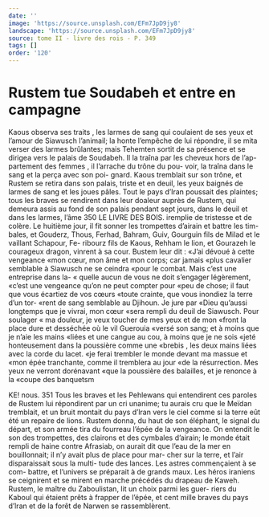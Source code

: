```yaml
---
date: ''
image: 'https://source.unsplash.com/EFm7JpD9jy8'
landscape: 'https://source.unsplash.com/EFm7JpD9jy8'
source: tome II - livre des rois - P. 349
tags: []
order: '120'
---
```


# Rustem tue Soudabeh et entre en campagne

Kaous observa ses traits , les larmes de sang qui coulaient de ses yeux et l’amour de Siawusch l’animail; la honte l’empêche de lui répondre, il se
mita verser des larmes brûlantes; mais Tehemten sortit de sa présence et se dirigea vers le palais de Soudabeh. Il la traîna par les cheveux hors de l’ap- partement des femmes , il l’arrache du trône du pou- voir, la traîna dans le sang et la perça avec son poi- gnard. Kaous tremblait sur son trône, et Rustem se retira dans son palais, triste et en deuil, les yeux baignés de larmes de sang et les joues pâles. Tout
le pays d’Iran poussait des plaintes; tous les braves
se rendirent dans leur doaleur auprès de Rustem, qui demeura assis au fond de son palais pendant sept jours, dans le deuil et dans les larmes, l’âme
350 LE LIVRE DES BOIS.
iremplie de tristesse et de colère. Le huitième jour,
il fit sonner les trompettes d’airain et battre les tim- bales, et Gouderz, Thous, Ferhad, Bahram, Guiv, Gourguin fils de Milad et le vaillant Schapour, Fe- ribourz fils de Kaous, Rehham le lion, et Gourazeh le courageux dragon, vinrent à sa cour.
Bustem leur dit : «J’ai dévoué à cette vengeance
«mon cœur, mon âme et mon corps; car jamais «plus cavalier semblable à Siawusch ne se ceindra «pour le combat. Mais c’est une entreprise dans la-
« quelle aucun de vous ne doit s’engager légèrement,
«c’est une vengeance qu’on ne peut compter pour
«peu de chose; il faut que vous écartiez de vos cœurs «toute crainte, que vous inondiez la terre d’un tor- «rent de sang semblable au Djihoun. Je jure par «Dieu qu’aussi longtemps que je vivrai, mon cœur «sera rempli du deuil de Siawusch. Pour soulager « ma douleur, je veux toucher de mes yeux et de mon «front la place dure et desséchée où le vil Guerouia «versé son sang; et à moins que je n’aie les mains
«liées et une cangue au cou, à moins que je ne sois «jeté honteusement dans la poussière comme une «brebis , les deux mains liées avec la corde du lacet. «je ferai trembler le monde devant ma massue et
«mon épée tranchante, comme il tremblera au jour «de la résurrection. Mes yeux ne verront dorénavant «que la poussière des balailles, et je renonce à la «coupe des banquetsm

KE! nous. 351 Tous les braves et les Pehlewans qui entendirent
ces paroles de Rustem lui répondirent par un cri unanime; tu aurais cru que le Meïdan tremblait, et un bruit montait du pays d’lran vers le ciel comme si la terre eût été un repaire de lions. Rustem donna,
du haut de son éléphant, le signal du départ, et son
armée tira du fourreau l’épée de la vengeance. On
entendit le son des trompettes, des clairons et des cymbales d’airain; le monde était rempli de haine
contre Afrasiab, on aurait dit que l’eau de la mer en bouillonnait; il n’y avait plus de place pour mar- cher sur la terre, et l’air disparaissait sous la multi- tude des lances. Les astres commençaient à se com- battre, et l’univers se préparait à de grands maux.
Les héros iraniens se ceignirent et se mirent en marche précédés du drapeau de Kaweh. Rustem, le
maître du Zaboulistan, lit un choix parmi les guer- riers du Kaboul qui étaient prêts à frapper de l’épée,
et cent mille braves du pays d’lran et de la forêt de Narwen se rassemblèrent.

